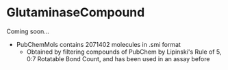 # GlutaminaseCompound
Coming soon...

- PubChemMols contains 2071402 molecules in .smi
format
	- Obtained by filtering compounds of PubChem by 
	Lipinski's Rule of 5, 0:7 Rotatable Bond Count, and 
	has been used in an assay before 
